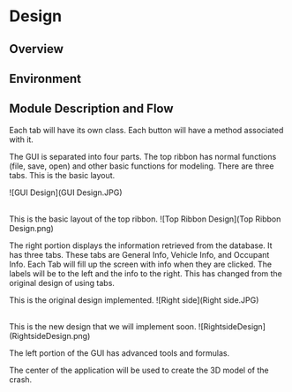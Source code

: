 # Design
## Overview
## Environment
## Module Description and Flow
Each tab will have its own class. Each button will have a method associated with it. 

The GUI is separated into four parts. The top ribbon has normal functions (file, save, open) and other basic functions for modeling. There are three tabs. This is the basic layout.

![GUI Design](GUI Design.JPG)

<br>
This is the basic layout of the top ribbon.
![Top Ribbon Design](Top Ribbon Design.png)

The right portion displays the information retrieved from the database. It has three tabs. These tabs are General Info, Vehicle Info, and Occupant Info. Each Tab will fill up the screen with info when they are clicked. The labels will be to the left and the info to the right.
This has changed from the original design of using tabs.

This is the original design implemented.
![Right side](Right side.JPG)

<br>
This is the new design that we will implement soon.
![RightsideDesign](RightsideDesign.png)

The left portion of the GUI has advanced tools and formulas. 

The center of the application will be used to create the 3D model of the crash.


